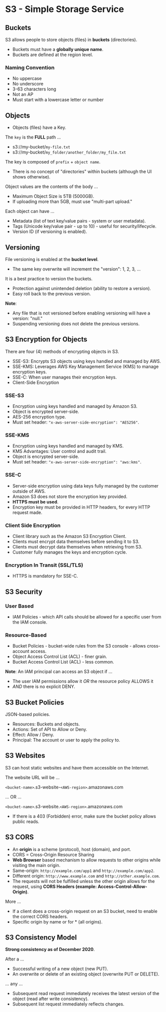 # S3 - Simple Storage Service

## Buckets

S3 allows people to store objects (files) in **buckets** (directories).

* Buckets must have a **globally unique name**.
* Buckets are defined at the region level.

### Naming Convention

* No uppercase
* No underscore
* 3-63 characters long
* Not an AP
* Must start with a lowercase letter or number

## Objects

* Objects (files) have a Key.

The `key` is the **FULL** path ...

* s3://my-bucket/`my-file.txt`
* s3://my-bucket/`my_folder/another_folder/my_file.txt`

The key is composed of `prefix` + `object name`.

* There is no concept of "directories" within buckets (although the UI shows otherwise).

Object values are the contents of the body ...

* Maximum Object Size is 5TB (5000GB).
* If uploading more than 5GB, must use "multi-part upload."

Each object can have ...

* Metadata (list of text key/value pairs - system or user metadata).
* Tags (Unicode key/value pair - up to 10) - useful for security/lifecycle.
* Version ID (if versioning is enabled).

## Versioning

File versioning is enabled at the **bucket level**.

* The same key overwrite will increment the "version": 1, 2, 3, ...


It is a best practice to version the buckets.

* Protection against unintended deletion (ability to restore a version).
* Easy roll back to the previous version.

**Note**:

* Any file that is not versioned before enabling versioning will have a version: "null."
* Suspending versioning does not delete the previous versions.

## S3 Encryption for Objects

There are four (4) methods of encrypting objects in S3.

* SSE-S3: Encrypts S3 objects using keys handled and managed by AWS.
* SSE-KMS: Leverages AWS Key Management Service (KMS) to manage encryption keys.
* SSE-C: When user manages their encryption keys.
* Client-Side Encryption

### SSE-S3

* Encryption using keys handled and managed by Amazon S3.
* Object is encrypted server-side.
* AES-256 encryption type.
* Must set header: `"x-aws-server-side-encryption": "AES256"`.

### SSE-KMS

* Encryption using keys handled and managed by KMS.
* KMS Advantages: User control and audit trail.
* Object is encrypted server-side.
* Must set header: `"x-aws-server-side-encryption": "aws:kms"`.

### SSE-C

* Server-side encryption using data keys fully managed by the customer outside of AWS.
* Amazon S3 does not store the encryption key provided.
* **HTTPS must be used**.
* Encryption key must be provided in HTTP headers, for every HTTP request made.

### Client Side Encryption

* Client library such as the Amazon S3 Encryption Client.
* Clients must encrypt data themselves before sending it to S3.
* Clients must decrypt data themselves when retrieving from S3.
* Customer fully manages the keys and encryption cycle.

### Encryption In Transit (SSL/TLS)

* HTTPS is mandatory for SSE-C.

## S3 Security

### User Based

* IAM Policies - which API calls should be allowed for a specific user from the IAM console.

### Resource-Based

* Bucket Policies  - bucket-wide rules from the S3 console - allows cross-account access.
* Object Access Control List (ACL) - finer grain.
* Bucket Access Control List (ACL) - less common.

**Note**: An IAM principal can access an S3 object if ...

* The user IAM permissions allow it *OR* the resource policy ALLOWS it
* *AND* there is no explicit DENY.

## S3 Bucket Policies

JSON-based policies.

* Resources: Buckets and objects.
* Actions: Set of API to Allow or Deny.
* Effect: Allow / Deny.
* Principal: The account or user to apply the policy to.

## S3 Websites

S3 can host static websites and have them accessible on the Internet.

The website URL will be ...

`<bucket-name>`.s3-website-`<AWS-region>`.amazonaws.com

... OR ...

`<bucket-name>`.s3-website.`<AWS-region>`.amazonaws.com

* If there is a 403 (Forbidden) error, make sure the bucket policy allows public reads.

## S3 CORS

* An **origin** is a scheme (protocol), host (domain), and port.
* CORS = Cross-Origin Resource Sharing
* **Web Browser** based mechanism to allow requests to other origins while visiting the main origin.
* Same-origin: `http://example.com/app1` and `http://example.com/app2`.
* Different origin: `http://www.example.com` and `http://other.example.com`.
* The requests will not be fulfilled unless the other origin allows for the request, using **CORS Headers (example: Access-Control-Allow-Origin)**.

More ...

* If a client does a cross-origin request on an S3 bucket, need to enable the correct CORS headers.
* Specific origin by name or for * (all origins).

## S3 Consistency Model

**Strong consistency as of December 2020**.

After a ...

* Successful writing of a new object (new PUT).
* An overwrite or delete of an existing object (overwrite PUT or DELETE).

... any ...

* Subsequent read request immediately receives the latest version of the object (read after write consistency).
* Subsequent list request immediately reflects changes.
